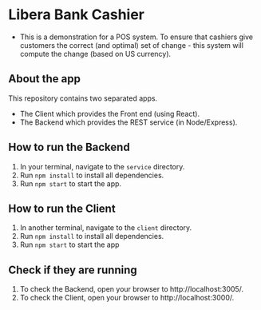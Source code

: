 # Libera Bank Cashier
- This is a demonstration for a POS system. To ensure that cashiers give customers the correct (and optimal) set of change - this system will compute the change (based on US currency).

## About the app
This repository contains two separated apps.
- The Client which provides the Front end (using React).
- The Backend which provides the REST service (in Node/Express).

## How to run the Backend
1. In your terminal, navigate to the `service` directory.
2. Run `npm install` to install all dependencies.
3. Run `npm start` to start the app.

## How to run the Client
1. In another terminal, navigate to the `client` directory.
2. Run `npm install` to install all dependencies.
3. Run `npm start` to start the app

## Check if they are running
1. To check the Backend, open your browser to http://localhost:3005/.
2. To check the Client, open your browser to http://localhost:3000/.
